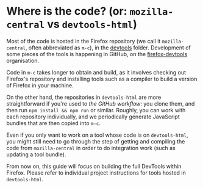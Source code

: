 # Where is the code? (or: `mozilla-central` vs `devtools-html`)

Most of the code is hosted in the Firefox repository (we call it `mozilla-central`, often abbreviated as `m-c`), in the [devtools](https://searchfox.org/mozilla-central/source/devtools) folder. Development of some pieces of the tools is happening in GitHub, on the [firefox-devtools](https://github.com/firefox-devtools/) organisation.

<!--TODO: table listing components and locations (m-c vs github)-->

Code in `m-c` takes longer to obtain and build, as it involves checking out Firefox's repository and installing tools such as a compiler to build a version of Firefox in your machine.

On the other hand, the repositories in `devtools-html` are more straightforward if you're used to *the GitHub workflow*: you clone them, and then run `npm install && npm run` or similar. Roughly, you can work with each repository individually, and we periodically generate JavaScript bundles that are then copied into `m-c`.

Even if you only want to work on a tool whose code is on `devtools-html`, you might still need to go through the step of getting and compiling the code from `mozilla-central` in order to do integration work (such as updating a tool bundle).

From now on, this guide will focus on building the full DevTools within Firefox. Please refer to individual project instructions for tools hosted in `devtools-html`.
